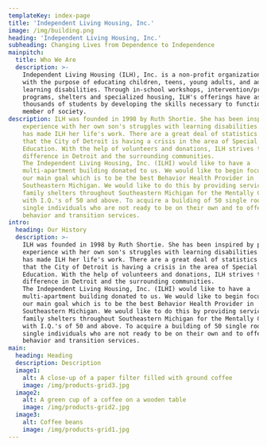 ```yaml
---
templateKey: index-page
title: 'Independent Living Housing, Inc.'
image: /img/building.png
heading: 'Independent Living Housing, Inc.'
subheading: Changing Lives from Dependence to Independence
mainpitch:
  title: Who We Are
  description: >-
    Independent Living Housing (ILH), Inc. is a non-profit organization founded
    with the purpose of educating children, teens, young adults, and adults with
    learning disabilities. Through in-school workshops, intervention/prevention
    programs, shelters and specialized housing, ILH's offerings have assisted
    thousands of students by developing the skills necessary to function as a
    member of society.
description: ILH was founded in 1998 by Ruth Shortie. She has been inspired by personal
    experience with her own son's struggles with learning disabilities. Shortie
    has made ILH her life's work. There are a great deal of statistics that show
    that the City of Detroit is having a crisis in the area of Special
    Education. With the help of volunteers and donations, ILH strives to make a
    difference in Detroit and the surrounding communities.
    The Independent Living Housing, Inc. (ILHI) would like to have a
    multi-apartment building donated to us. We would like to begin focusing on
    our main goal which is to be the best Behavior Health Provider in
    Southeastern Michigan. We would like to do this by providing services in
    family shelters throughout Southeastern Michigan for the Mentally Challenged
    with I.Q.'s of 50 and above. To acquire a building of 50 single rooms for
    single individuals who are not ready to be on their own and to offer
    behavior and transition services.
intro:
  heading: Our History
  description: >-
    ILH was founded in 1998 by Ruth Shortie. She has been inspired by personal
    experience with her own son's struggles with learning disabilities. Shortie
    has made ILH her life's work. There are a great deal of statistics that show
    that the City of Detroit is having a crisis in the area of Special
    Education. With the help of volunteers and donations, ILH strives to make a
    difference in Detroit and the surrounding communities.
    The Independent Living Housing, Inc. (ILHI) would like to have a
    multi-apartment building donated to us. We would like to begin focusing on
    our main goal which is to be the best Behavior Health Provider in
    Southeastern Michigan. We would like to do this by providing services in
    family shelters throughout Southeastern Michigan for the Mentally Challenged
    with I.Q.'s of 50 and above. To acquire a building of 50 single rooms for
    single individuals who are not ready to be on their own and to offer
    behavior and transition services.
main:
  heading: Heading
  description: Description
  image1:
    alt: A close-up of a paper filter filled with ground coffee
    image: /img/products-grid3.jpg
  image2:
    alt: A green cup of a coffee on a wooden table
    image: /img/products-grid2.jpg
  image3:
    alt: Coffee beans
    image: /img/products-grid1.jpg
---
```


